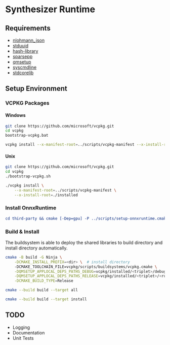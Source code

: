 # Synthesizer Runtime

## Requirements

+ [nlohmann_json](https://github.com/nlohmann/json)
+ [stduuid](https://github.com/mariusbancila/stduuid)
+ [hash-library](https://github.com/stbrumme/hash-library)
+ [sparsepp](https://github.com/greg7mdp/sparsepp)
+ [qmsetup](https://github.com/stdware/qmsetup)
+ [syscmdline](https://github.com/SineStriker/syscmdline)
+ [stdcorelib](https://github.com/SineStriker/stdcorelib)

## Setup Environment

### VCPKG Packages

#### Windows
```sh
git clone https://github.com/microsoft/vcpkg.git
cd vcpkg
bootstrap-vcpkg.bat

vcpkg install --x-manifest-root=../scripts/vcpkg-manifest --x-install-root=./installed
```

#### Unix
```sh
git clone https://github.com/microsoft/vcpkg.git
cd vcpkg
./bootstrap-vcpkg.sh

./vcpkg install \
    --x-manifest-root=../scripts/vcpkg-manifest \
    --x-install-root=./installed
```

### Install OnnxRuntime

```cmake
cd third-party && cmake [-Dep=gpu] -P ../scripts/setup-onnxruntime.cmake
```

### Build & Install

The buildsystem is able to deploy the shared libraries to build directory and install directory automatically.

```sh
cmake -B build -G Ninja \
    -DCMAKE_INSTALL_PREFIX=<dir> \  # install directory
    -DCMAKE_TOOLCHAIN_FILE=vcpkg/scripts/buildsystems/vcpkg.cmake \
    -DQMSETUP_APPLOCAL_DEPS_PATHS_DEBUG=vcpkg/installed/<triplet>/debug/<runtime> \
    -DQMSETUP_APPLOCAL_DEPS_PATHS_RELEASE=vcpkg/installed/<triplet>/<runtime> \
    -DCMAKE_BUILD_TYPE=Release

cmake --build build --target all

cmake --build build --target install
```

## TODO

- Logging
- Documentation
- Unit Tests